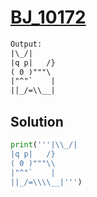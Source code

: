 # [BJ_10172](https://acmicpc.net/problem/10172)



```txt
Output:
|\_/|
|q p|   /}
( 0 )"""\
|"^"`    |
||_/=\\__|
```

## Solution

```py
print('''|\\_/|
|q p|   /}
( 0 )"""\\
|"^"`    |
||_/=\\\\__|''')
```
